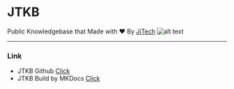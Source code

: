 # JTKB
Public Knowledgebase that Made with ❤️ By [JiTech](https://www.jitech.co.th)
![alt text](https://github.com/jitech-th/blog/blob/main/images/JTKB.png)
___

### Link
- JTKB Github [Click](https://github.com/jitech-th/blog)
- JTKB Build by MKDocs [Click](https://kb.jitech.co.th)
